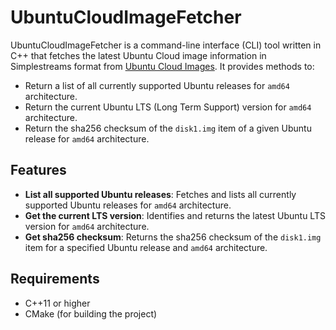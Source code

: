 # UbuntuCloudImageFetcher

UbuntuCloudImageFetcher is a command-line interface (CLI) tool written in C++ that fetches the latest Ubuntu Cloud image information in Simplestreams format from [Ubuntu Cloud Images](https://cloud-images.ubuntu.com/releases/streams/v1/com.ubuntu.cloud:released:download.json). It provides methods to:
- Return a list of all currently supported Ubuntu releases for `amd64` architecture.
- Return the current Ubuntu LTS (Long Term Support) version for `amd64` architecture.
- Return the sha256 checksum of the `disk1.img` item of a given Ubuntu release for `amd64` architecture.

## Features

- **List all supported Ubuntu releases**: Fetches and lists all currently supported Ubuntu releases for `amd64` architecture.
- **Get the current LTS version**: Identifies and returns the latest Ubuntu LTS version for `amd64` architecture.
- **Get sha256 checksum**: Returns the sha256 checksum of the `disk1.img` item for a specified Ubuntu release and `amd64` architecture.

## Requirements

- C++11 or higher
- CMake (for building the project)
